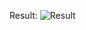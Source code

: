 Result:
![Result](https://github.com/fajardsutera/machine-learning-fundamental-dicoding/blob/master/data-loading/contents/result.png?raw=true)